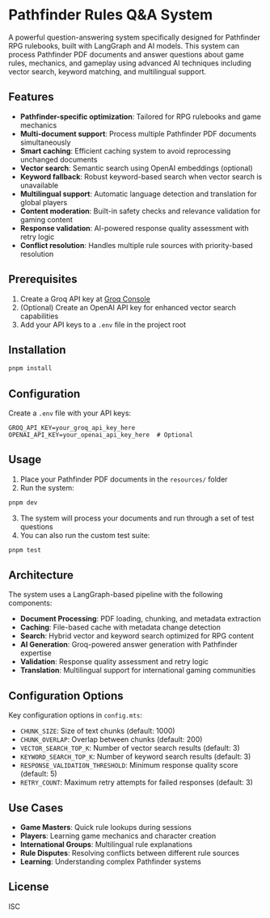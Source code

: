 # Pathfinder Rules Q&A System

A powerful question-answering system specifically designed for Pathfinder RPG rulebooks, built with LangGraph and AI models. This system can process Pathfinder PDF documents and answer questions about game rules, mechanics, and gameplay using advanced AI techniques including vector search, keyword matching, and multilingual support.

## Features

- **Pathfinder-specific optimization**: Tailored for RPG rulebooks and game mechanics
- **Multi-document support**: Process multiple Pathfinder PDF documents simultaneously
- **Smart caching**: Efficient caching system to avoid reprocessing unchanged documents
- **Vector search**: Semantic search using OpenAI embeddings (optional)
- **Keyword fallback**: Robust keyword-based search when vector search is unavailable
- **Multilingual support**: Automatic language detection and translation for global players
- **Content moderation**: Built-in safety checks and relevance validation for gaming content
- **Response validation**: AI-powered response quality assessment with retry logic
- **Conflict resolution**: Handles multiple rule sources with priority-based resolution

## Prerequisites

1. Create a Groq API key at [Groq Console](https://console.groq.com/keys)
2. (Optional) Create an OpenAI API key for enhanced vector search capabilities
3. Add your API keys to a `.env` file in the project root

## Installation

```bash
pnpm install
```

## Configuration

Create a `.env` file with your API keys:

```env
GROQ_API_KEY=your_groq_api_key_here
OPENAI_API_KEY=your_openai_api_key_here  # Optional
```

## Usage

1. Place your Pathfinder PDF documents in the `resources/` folder
2. Run the system:

```bash
pnpm dev
```

3. The system will process your documents and run through a set of test questions
4. You can also run the custom test suite:

```bash
pnpm test
```

## Architecture

The system uses a LangGraph-based pipeline with the following components:

- **Document Processing**: PDF loading, chunking, and metadata extraction
- **Caching**: File-based cache with metadata change detection
- **Search**: Hybrid vector and keyword search optimized for RPG content
- **AI Generation**: Groq-powered answer generation with Pathfinder expertise
- **Validation**: Response quality assessment and retry logic
- **Translation**: Multilingual support for international gaming communities

## Configuration Options

Key configuration options in `config.mts`:

- `CHUNK_SIZE`: Size of text chunks (default: 1000)
- `CHUNK_OVERLAP`: Overlap between chunks (default: 200)
- `VECTOR_SEARCH_TOP_K`: Number of vector search results (default: 3)
- `KEYWORD_SEARCH_TOP_K`: Number of keyword search results (default: 3)
- `RESPONSE_VALIDATION_THRESHOLD`: Minimum response quality score (default: 5)
- `RETRY_COUNT`: Maximum retry attempts for failed responses (default: 3)

## Use Cases

- **Game Masters**: Quick rule lookups during sessions
- **Players**: Learning game mechanics and character creation
- **International Groups**: Multilingual rule explanations
- **Rule Disputes**: Resolving conflicts between different rule sources
- **Learning**: Understanding complex Pathfinder systems

## License

ISC